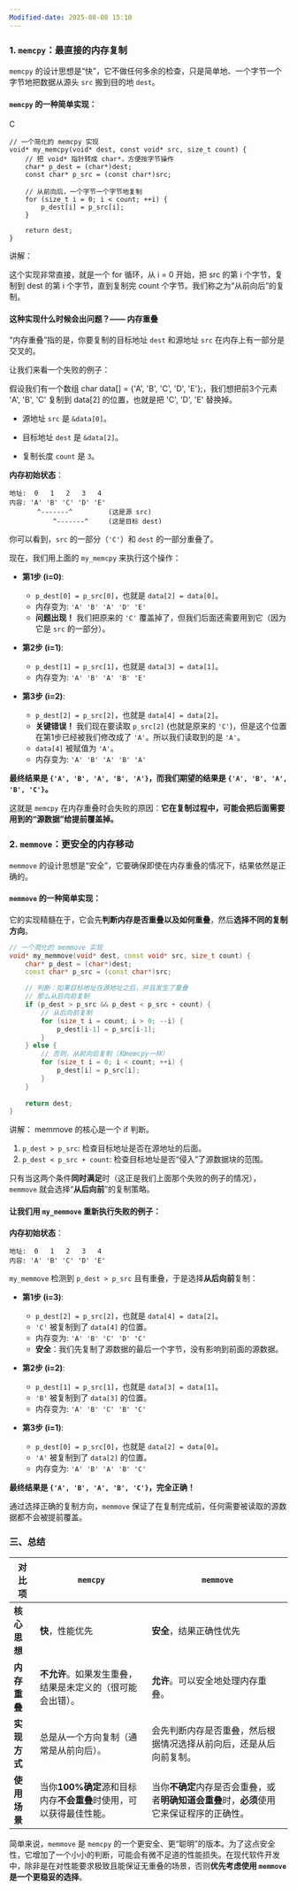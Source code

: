 ```yaml
---
Modified-date: 2025-08-08 15:10
---
```



### 1. `memcpy`：最直接的内存复制

`memcpy` 的设计思想是“快”，它不做任何多余的检查，只是简单地、一个字节一个字节地把数据从源头 `src` 搬到目的地 `dest`。

#### `memcpy` 的一种简单实现：

C

```
// 一个简化的 memcpy 实现
void* my_memcpy(void* dest, const void* src, size_t count) {
    // 把 void* 指针转成 char*，方便按字节操作
    char* p_dest = (char*)dest;
    const char* p_src = (const char*)src;

    // 从前向后，一个字节一个字节地复制
    for (size_t i = 0; i < count; ++i) {
        p_dest[i] = p_src[i];
    }
    
    return dest;
}
```

讲解：

这个实现非常直接，就是一个 for 循环，从 i = 0 开始，把 src 的第 i 个字节，复制到 dest 的第 i 个字节，直到复制完 count 个字节。我们称之为“从前向后”的复制。

#### 这种实现什么时候会出问题？—— 内存重叠

“内存重叠”指的是，你要复制的目标地址 `dest` 和源地址 `src` 在内存上有一部分是交叉的。

让我们来看一个失败的例子：

假设我们有一个数组 char data[] = {'A', 'B', 'C', 'D', 'E'};，我们想把前3个元素 'A', 'B', 'C' 复制到 data[2] 的位置，也就是把 'C', 'D', 'E' 替换掉。

- 源地址 `src` 是 `&data[0]`。
    
- 目标地址 `dest` 是 `&data[2]`。
    
- 复制长度 `count` 是 `3`。
    

**内存初始状态**：

```
地址:  0   1   2   3   4
内容: 'A' 'B' 'C' 'D' 'E'
       ^-------^         (这是源 src)
           ^-------^     (这是目标 dest)
```

你可以看到，`src` 的一部分（`'C'`）和 `dest` 的一部分重叠了。

现在，我们用上面的 `my_memcpy` 来执行这个操作：

- **第1步 (i=0)**:
    - `p_dest[0] = p_src[0]`，也就是 `data[2] = data[0]`。
    - 内存变为: `'A' 'B' 'A' 'D' 'E'`
    - **问题出现！** 我们把原来的 `'C'` 覆盖掉了，但我们后面还需要用到它（因为它是 `src` 的一部分）。

- **第2步 (i=1)**:
    - `p_dest[1] = p_src[1]`，也就是 `data[3] = data[1]`。
    - 内存变为: `'A' 'B' 'A' 'B' 'E'`

- **第3步 (i=2)**:
    - `p_dest[2] = p_src[2]`，也就是 `data[4] = data[2]`。
    - **关键错误！** 我们现在要读取 `p_src[2]` (也就是原来的 `'C'`)，但是这个位置在第1步已经被我们修改成了 `'A'`。所以我们读取到的是 `'A'`。
    - `data[4]` 被赋值为 `'A'`。
    - 内存变为: `'A' 'B' 'A' 'B' 'A'`

**最终结果是 `{'A', 'B', 'A', 'B', 'A'}`，而我们期望的结果是 `{'A', 'B', 'A', 'B', 'C'}`。**

这就是 `memcpy` 在内存重叠时会失败的原因：**它在复制过程中，可能会把后面需要用到的“源数据”给提前覆盖掉。**



### 2. `memmove`：更安全的内存移动

`memmove` 的设计思想是“安全”，它要确保即使在内存重叠的情况下，结果依然是正确的。

#### `memmove` 的一种简单实现：

它的实现精髓在于，它会先**判断内存是否重叠以及如何重叠**，然后**选择不同的复制方向**。

```cpp
// 一个简化的 memmove 实现
void* my_memmove(void* dest, const void* src, size_t count) {
    char* p_dest = (char*)dest;
    const char* p_src = (const char*)src;

    // 判断：如果目标地址在源地址之后，并且发生了重叠
    // 那么从后向前复制
    if (p_dest > p_src && p_dest < p_src + count) {
        // 从后向前复制
        for (size_t i = count; i > 0; --i) {
            p_dest[i-1] = p_src[i-1];
        }
    } else {
        // 否则，从前向后复制（和memcpy一样）
        for (size_t i = 0; i < count; ++i) {
            p_dest[i] = p_src[i];
        }
    }
    
    return dest;
}
```

讲解：
memmove 的核心是一个 if 判断。
1. `p_dest > p_src`: 检查目标地址是否在源地址的后面。
2. `p_dest < p_src + count`: 检查目标地址是否“侵入”了源数据块的范围。

只有当这两个条件**同时满足**时（这正是我们上面那个失败的例子的情况），`memmove` 就会选择“**从后向前**”的复制策略。

#### 让我们用 `my_memmove` 重新执行失败的例子：

**内存初始状态**：
```
地址:  0   1   2   3   4
内容: 'A' 'B' 'C' 'D' 'E'
```

`my_memmove` 检测到 `p_dest > p_src` 且有重叠，于是选择**从后向前**复制：
- **第1步 (i=3)**:
    - `p_dest[2] = p_src[2]`，也就是 `data[4] = data[2]`。
    - `'C'` 被复制到了 `data[4]` 的位置。
    - 内存变为: `'A' 'B' 'C' 'D' 'C'`
    - **安全**：我们先复制了源数据的最后一个字节，没有影响到前面的源数据。

- **第2步 (i=2)**:
    - `p_dest[1] = p_src[1]`，也就是 `data[3] = data[1]`。
    - `'B'` 被复制到了 `data[3]` 的位置。
    - 内存变为: `'A' 'B' 'C' 'B' 'C'`

- **第3步 (i=1)**:
    - `p_dest[0] = p_src[0]`，也就是 `data[2] = data[0]`。
    - `'A'` 被复制到了 `data[2]` 的位置。
    - 内存变为: `'A' 'B' 'A' 'B' 'C'`


**最终结果是 `{'A', 'B', 'A', 'B', 'C'}`，完全正确！**

通过选择正确的复制方向，`memmove` 保证了在复制完成前，任何需要被读取的源数据都不会被提前覆盖。


### 三、总结

|对比项|`memcpy`|`memmove`|
|---|---|---|
|**核心思想**|**快**，性能优先|**安全**，结果正确性优先|
|**内存重叠**|**不允许**。如果发生重叠，结果是未定义的（很可能会出错）。|**允许**。可以安全地处理内存重叠。|
|**实现方式**|总是从一个方向复制（通常是从前向后）。|会先判断内存是否重叠，然后根据情况选择从前向后，还是从后向前复制。|
|**使用场景**|当你**100%确定**源和目标内存**不会重叠**时使用，可以获得最佳性能。|当你**不确定**内存是否会重叠，或者**明确知道会重叠**时，**必须**使用它来保证程序的正确性。|

简单来说，`memmove` 是 `memcpy` 的一个更安全、更“聪明”的版本。为了这点安全性，它增加了一个小小的判断，可能会有微不足道的性能损失。在现代软件开发中，除非是在对性能要求极致且能保证无重叠的场景，否则**优先考虑使用 `memmove` 是一个更稳妥的选择**。